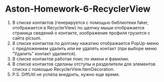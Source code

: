 # Aston-Homework-6-RecyclerView
 1. В списке контактов (генерируется с помощью библиотеки faker, отображается в RecyclerView) по щелчку мыши отображается страница сведений о контакте, изображение профиля грузится с сайта picsum.
 2. В списке контактов по долгому нажатию отображается PopUp-меню с предложением удалить или не удалять контакт (при выборе меню "Удалить" контакт удаляется).
 3. В списке контактов работае поис по имени и фамилии.
 4. В списке контактов сделаны отступы и разделители для элементов списка с помощью RecyclerView.ItemDecoration.
 5. P.S. DiffUtil не успела внедрить, нужно еще время.
